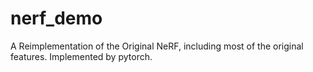 # nerf_demo
A Reimplementation of the Original NeRF, including most of the original features. Implemented by pytorch.
